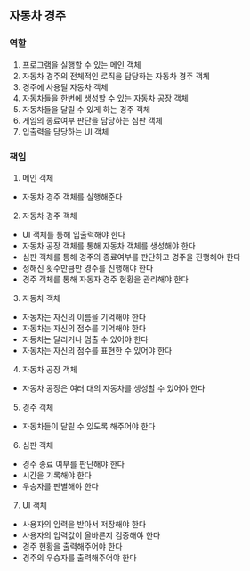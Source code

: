 ## 자동차 경주

### 역할
1. 프로그램을 실행할 수 있는 메인 객체
1. 자동차 경주의 전체적인 로직을 담당하는 자동차 경주 객체
1. 경주에 사용될 자동차 객체
1. 자동차들을 한번에 생성할 수 있는 자동차 공장 객체
1. 자동차들을 달릴 수 있게 하는 경주 객체
1. 게임의 종료여부 판단을 담당하는 심판 객체
1. 입출력을 담당하는 UI 객체


### 책임
1. 메인 객체
- 자동차 경주 객체를 실행해준다

2. 자동차 경주 객체
- UI 객체를 통해 입출력해야 한다
- 자동차 공장 객체를 통해 자동차 객체를 생성해야 한다
- 심판 객체를 통해 경주의 종료여부를 판단하고 경주을 진행해야 한다
- 정해진 횟수만큼만 경주를 진행해야 한다
- 경주 객체를 통해 자동자 경주 현황을 관리해야 한다

3. 자동차 객체
- 자동차는 자신의 이름을 기억해야 한다
- 자동차는 자신의 점수를 기억해야 한다
- 자동차는 달리거나 멈출 수 있어야 한다
- 자동차는 자신의 점수를 표현한 수 있어야 한다

4. 자동차 공장 객체
- 자동차 공장은 여러 대의 자동차를 생성할 수 있어야 한다

5. 경주 객체
- 자동차들이 달릴 수 있도록 해주어야 한다

6. 심판 객체
- 경주 종료 여부를 판단해야 한다
- 시간을 기록해야 한다
- 우승자를 판별해야 한다

7. UI 객체
- 사용자의 입력을 받아서 저장해야 한다
- 사용자의 입력값이 올바른지 검증해야 한다
- 경주 현황을 출력해주어야 한다
- 경주의 우승자를 출력해주어야 한다